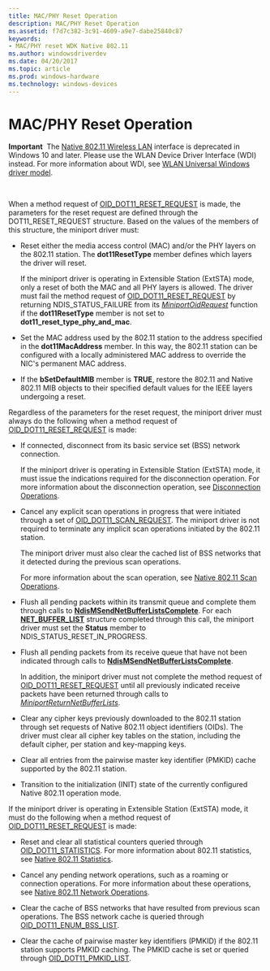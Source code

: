 ```yaml
---
title: MAC/PHY Reset Operation
description: MAC/PHY Reset Operation
ms.assetid: f7d7c382-3c91-4609-a9e7-dabe25840c87
keywords:
- MAC/PHY reset WDK Native 802.11
ms.author: windowsdriverdev
ms.date: 04/20/2017
ms.topic: article
ms.prod: windows-hardware
ms.technology: windows-devices
---
```


# MAC/PHY Reset Operation


**Important**  The [Native 802.11 Wireless LAN](native-802-11-wireless-lan4.md) interface is deprecated in Windows 10 and later. Please use the WLAN Device Driver Interface (WDI) instead. For more information about WDI, see [WLAN Universal Windows driver model](wifi-universal-driver-model.md).

 

When a method request of [OID\_DOT11\_RESET\_REQUEST](https://msdn.microsoft.com/library/windows/hardware/ff569409) is made, the parameters for the reset request are defined through the DOT11\_RESET\_REQUEST structure. Based on the values of the members of this structure, the miniport driver must:

-   Reset either the media access control (MAC) and/or the PHY layers on the 802.11 station. The **dot11ResetType** member defines which layers the driver will reset.

    If the miniport driver is operating in Extensible Station (ExtSTA) mode, only a reset of both the MAC and all PHY layers is allowed. The driver must fail the method request of [OID\_DOT11\_RESET\_REQUEST](https://msdn.microsoft.com/library/windows/hardware/ff569409) by returning NDIS\_STATUS\_FAILURE from its [*MiniportOidRequest*](https://msdn.microsoft.com/library/windows/hardware/ff559416) function if the **dot11ResetType** member is not set to **dot11\_reset\_type\_phy\_and\_mac**.

-   Set the MAC address used by the 802.11 station to the address specified in the **dot11MacAddress** member. In this way, the 802.11 station can be configured with a locally administered MAC address to override the NIC's permanent MAC address.

-   If the **bSetDefaultMIB** member is **TRUE**, restore the 802.11 and Native 802.11 MIB objects to their specified default values for the IEEE layers undergoing a reset.

Regardless of the parameters for the reset request, the miniport driver must always do the following when a method request of [OID\_DOT11\_RESET\_REQUEST](https://msdn.microsoft.com/library/windows/hardware/ff569409) is made:

-   If connected, disconnect from its basic service set (BSS) network connection.

    If the miniport driver is operating in Extensible Station (ExtSTA) mode, it must issue the indications required for the disconnection operation. For more information about the disconnection operation, see [Disconnection Operations](disconnection-operations.md).

-   Cancel any explicit scan operations in progress that were initiated through a set of [OID\_DOT11\_SCAN\_REQUEST](https://msdn.microsoft.com/library/windows/hardware/ff569413). The miniport driver is not required to terminate any implicit scan operations initiated by the 802.11 station.

    The miniport driver must also clear the cached list of BSS networks that it detected during the previous scan operations.

    For more information about the scan operation, see [Native 802.11 Scan Operations](native-802-11-scan-operations.md).

-   Flush all pending packets within its transmit queue and complete them through calls to [**NdisMSendNetBufferListsComplete**](https://msdn.microsoft.com/library/windows/hardware/ff563668). For each [**NET\_BUFFER\_LIST**](https://msdn.microsoft.com/library/windows/hardware/ff568388) structure completed through this call, the miniport driver must set the **Status** member to NDIS\_STATUS\_RESET\_IN\_PROGRESS.

-   Flush all pending packets from its receive queue that have not been indicated through calls to [**NdisMSendNetBufferListsComplete**](https://msdn.microsoft.com/library/windows/hardware/ff563668).

    In addition, the miniport driver must not complete the method request of [OID\_DOT11\_RESET\_REQUEST](https://msdn.microsoft.com/library/windows/hardware/ff569409) until all previously indicated receive packets have been returned through calls to [*MiniportReturnNetBufferLists*](https://msdn.microsoft.com/library/windows/hardware/ff559437).

-   Clear any cipher keys previously downloaded to the 802.11 station through set requests of Native 802.11 object identifiers (OIDs). The driver must clear all cipher key tables on the station, including the default cipher, per station and key-mapping keys.

-   Clear all entries from the pairwise master key identifier (PMKID) cache supported by the 802.11 station.

-   Transition to the initialization (INIT) state of the currently configured Native 802.11 operation mode.

If the miniport driver is operating in Extensible Station (ExtSTA) mode, it must do the following when a method request of [OID\_DOT11\_RESET\_REQUEST](https://msdn.microsoft.com/library/windows/hardware/ff569409) is made:

-   Reset and clear all statistical counters queried through [OID\_DOT11\_STATISTICS](https://msdn.microsoft.com/library/windows/hardware/ff569420). For more information about 802.11 statistics, see [Native 802.11 Statistics](native-802-11-statistics.md).

-   Cancel any pending network operations, such as a roaming or connection operations. For more information about these operations, see [Native 802.11 Network Operations](native-802-11-network-operations.md).

-   Clear the cache of BSS networks that have resulted from previous scan operations. The BSS network cache is queried through [OID\_DOT11\_ENUM\_BSS\_LIST](https://msdn.microsoft.com/library/windows/hardware/ff569360).

-   Clear the cache of pairwise master key identifiers (PMKID) if the 802.11 station supports PMKID caching. The PMKID cache is set or queried through [OID\_DOT11\_PMKID\_LIST](https://msdn.microsoft.com/library/windows/hardware/ff569400).

 

 





